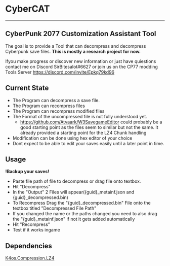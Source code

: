 # CyberCAT
--------

CyberPunk 2077 Customization Assistant Tool
--------
The goal is to provide a Tool that can decompress and decompress Cyberpunk save files.
**This is mostly a research project for now.**

Ifyou make progress or discover new information or just have quiestions contact me on Discord SirBitesalot#6627 or join us on the CP77 modding Tools Server https://discord.com/invite/Epkq79kd96

Current State
--------
- The Program can decompress a save file.
- The Program can recompress files
- The Program can recompress modified files
- The Format of the uncompressed file is not fully understood yet.
   - https://github.com/Atvaark/W3SavegameEditor could probably be a good starting point as the files seem to similar but not the same. It already provided a starting point for the LZ4 Chunk handling
- Modification can be done using hex editor of your choice
- Dont expect to be able to edit your saves easily until a later point in time.


Usage
--------
**!Backup your saves!**
- Paste file path of file to decompress or drag file onto textbox.
- Hit "Decompress"
- In the "Output" 2 Files will appear({guid}\_metainf.json and {guid}\_decompressed.bin)
- To Recompress Drag the "{guid}\_decompressed.bin" File onto the textbox titled "Decompressed File Path"
- If you changed the name or the paths changed you need to also drag the "{guid}\_metainf.json" if not it gets added automatically
- Hit "Recompress"
- Test if it works ingame

Dependencies
--------
[K4os.Compression.LZ4][0]

[0]:https://github.com/MiloszKrajewski/K4os.Compression.LZ4
